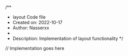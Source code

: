 /**
 * layout Code file
 * Created on: 2022-10-17
 * Author: Nasserxx
 *
 * Description: Implementation of layout functionality
 */
 
// Implementation goes here

